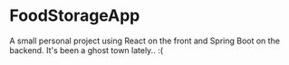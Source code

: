 # FoodStorageApp

A small personal project using React on the front and Spring Boot on the backend. It's been a ghost town lately.. :(
